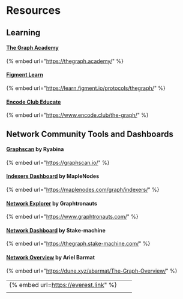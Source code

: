 # Resources

## Learning

#### [The Graph Academy](https://thegraph.academy)

{% embed url="https://thegraph.academy/" %}

#### [Figment Learn](https://learn.figment.io/protocols/thegraph/)

{% embed url="https://learn.figment.io/protocols/thegraph/" %}

#### [Encode Club Educate](https://www.encode.club/the-graph/)

{% embed url="https://www.encode.club/the-graph/" %}

## Network Community Tools and Dashboards

#### [Graphscan](https://graphscan.io) by Ryabina

{% embed url="https://graphscan.io/" %}

#### [Indexers Dashboard](https://maplenodes.com/graph/indexers/) by MapleNodes

{% embed url="https://maplenodes.com/graph/indexers/" %}

#### [Network Explorer](https://www.graphtronauts.com) by Graphtronauts

{% embed url="https://www.graphtronauts.com/" %}

#### [Network Dashboard](https://thegraph.stake-machine.com) by Stake-machine

{% embed url="https://thegraph.stake-machine.com/" %}

#### [Network Overview](https://dune.xyz/abarmat/The-Graph-Overview/) by Ariel Barmat

{% embed url="https://dune.xyz/abarmat/The-Graph-Overview/" %}







|                                         |   |   |
| --------------------------------------- | - | - |
| {% embed url=https://everest.link" %} |   |   |
|                                         |   |   |
